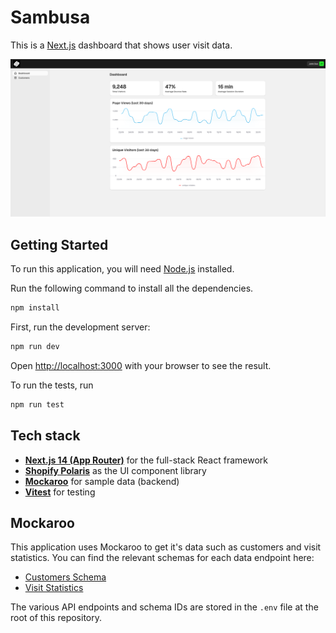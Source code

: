 # Sambusa

This is a [Next.js](https://nextjs.org) dashboard that shows user visit data.

![Dashboard](.github/screenshots/dashboard.png)

## Getting Started

To run this application, you will need [Node.js](https://nodejs.org/en)
installed.

Run the following command to install all the dependencies.

```bash
npm install
```

First, run the development server:

```bash
npm run dev
```

Open [http://localhost:3000](http://localhost:3000) with your browser to see the
result.

To run the tests, run

```bash
npm run test
```

## Tech stack

- **[Next.js 14 (App Router)][next]** for the full-stack React framework
- **[Shopify Polaris][polaris]** as the UI component library
- **[Mockaroo][mockaroo]** for sample data (backend)
- **[Vitest][vitest]** for testing

## Mockaroo

This application uses Mockaroo to get it's data such as customers and visit
statistics. You can find the relevant schemas for each data endpoint here:

- [Customers Schema][mock-customers]
- [Visit Statistics][mock-visit-stats]

The various API endpoints and schema IDs are stored in the `.env` file at the
root of this repository.

[next]: https://nextjs.org/
[polaris]: https://polaris.shopify.com/
[mockaroo]: https://mockaroo.com/
[vitest]: https://vitest.dev
[mock-customers]: https://mockaroo.com/68d94670
[mock-visit-stats]: https://mockaroo.com/f1daff90
